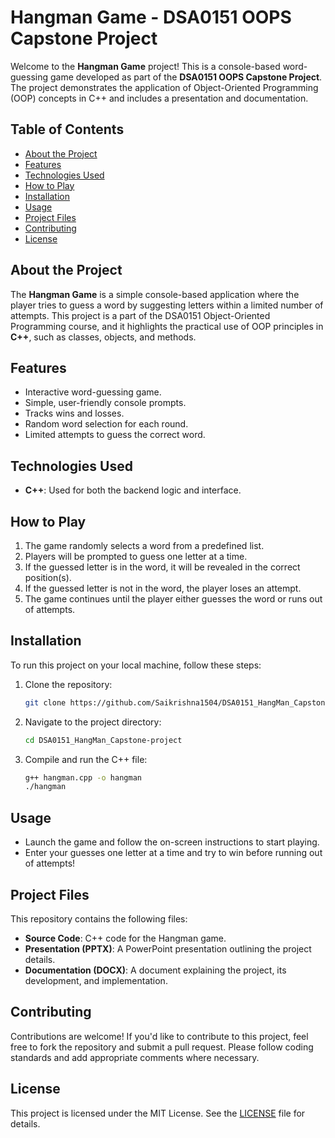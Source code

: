 # Hangman Game - DSA0151 OOPS Capstone Project

Welcome to the **Hangman Game** project! This is a console-based word-guessing game developed as part of the **DSA0151 OOPS Capstone Project**. The project demonstrates the application of Object-Oriented Programming (OOP) concepts in C++ and includes a presentation and documentation.

## Table of Contents
- [About the Project](#about-the-project)
- [Features](#features)
- [Technologies Used](#technologies-used)
- [How to Play](#how-to-play)
- [Installation](#installation)
- [Usage](#usage)
- [Project Files](#project-files)
- [Contributing](#contributing)
- [License](#license)

## About the Project
The **Hangman Game** is a simple console-based application where the player tries to guess a word by suggesting letters within a limited number of attempts. This project is a part of the DSA0151 Object-Oriented Programming course, and it highlights the practical use of OOP principles in **C++**, such as classes, objects, and methods.

## Features
- Interactive word-guessing game.
- Simple, user-friendly console prompts.
- Tracks wins and losses.
- Random word selection for each round.
- Limited attempts to guess the correct word.

## Technologies Used
- **C++**: Used for both the backend logic and interface.

## How to Play
1. The game randomly selects a word from a predefined list.
2. Players will be prompted to guess one letter at a time.
3. If the guessed letter is in the word, it will be revealed in the correct position(s).
4. If the guessed letter is not in the word, the player loses an attempt.
5. The game continues until the player either guesses the word or runs out of attempts.

## Installation
To run this project on your local machine, follow these steps:

1. Clone the repository:
   ```bash
   git clone https://github.com/Saikrishna1504/DSA0151_HangMan_Capstone-project.git
   ```
2. Navigate to the project directory:
   ```bash
   cd DSA0151_HangMan_Capstone-project
   ```
3. Compile and run the C++ file:
   ```bash
   g++ hangman.cpp -o hangman
   ./hangman
   ```

## Usage
- Launch the game and follow the on-screen instructions to start playing.
- Enter your guesses one letter at a time and try to win before running out of attempts!

## Project Files
This repository contains the following files:
- **Source Code**: C++ code for the Hangman game.
- **Presentation (PPTX)**: A PowerPoint presentation outlining the project details.
- **Documentation (DOCX)**: A document explaining the project, its development, and implementation.

## Contributing
Contributions are welcome! If you'd like to contribute to this project, feel free to fork the repository and submit a pull request. Please follow coding standards and add appropriate comments where necessary.

## License
This project is licensed under the MIT License. See the [LICENSE](LICENSE) file for details.
